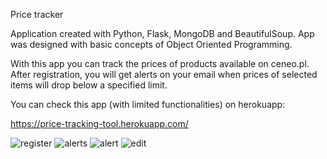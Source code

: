 Price tracker

Application created with Python, Flask, MongoDB and BeautifulSoup. App was designed with basic concepts of 
Object Oriented Programming.

With this app you can track the prices of products available on ceneo.pl. 
After registration, you will get alerts on your email when prices of selected items will drop below a specified limit.

You can check this app (with limited functionalities) on herokuapp:

https://price-tracking-tool.herokuapp.com/


![register](https://github.com/Daro84/price-tracker/tree/master/project/static/img/register.jpg)
![alerts](https://github.com/Daro84/price-tracker/tree/master/project/static/img/alerts.jpg)
![alert](https://github.com/Daro84/price-tracker/tree/master/project/static/img/alert.jpg)
![edit](https://github.com/Daro84/price-tracker/tree/master/project/static/img/edit.jpg)

 